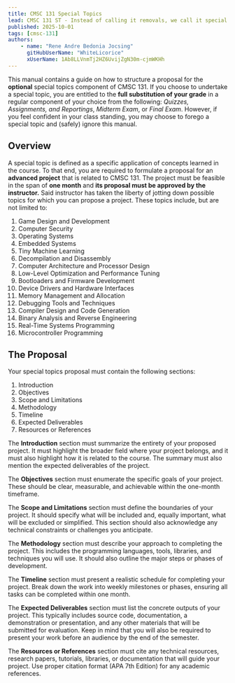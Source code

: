 ```yaml
---
title: CMSC 131 Special Topics
lead: CMSC 131 ST - Instead of calling it removals, we call it special topics.
published: 2025-10-01
tags: [cmsc-131]
authors:
    - name: "Rene Andre Bedonia Jocsing"
      gitHubUserName: "WhiteLicorice"
      xUserName: 1Ab8LLVnmTj2HZ6UvijZgN30m-cjmWKHh
---
```


This manual contains a guide on how to structure a proposal for the **optional** special topics component of CMSC 131. If you choose to undertake a special topic, you are entitled to the **full substitution of your grade** in a regular component of your choice from the following: *Quizzes, Assignments, and Reportings*, *Midterm Exam*, or *Final Exam*. However, if you feel confident in your class standing, you may choose to forego a special topic and (safely) ignore this manual.

## Overview

A special topic is defined as a specific application of concepts learned in the course. To that end, you are required to formulate a proposal for an **advanced project** that is related to CMSC 131. The project must be feasible in the span of **one month** and **its proposal must be approved by the instructor.** Said instructor has taken the liberty of jotting down possible topics for which you can propose a project. These topics include, but are not limited to:

1. Game Design and Development
2. Computer Security
3. Operating Systems
4. Embedded Systems
5. Tiny Machine Learning
6. Decompilation and Disassembly
7. Computer Architecture and Processor Design
8. Low-Level Optimization and Performance Tuning
9. Bootloaders and Firmware Development
10. Device Drivers and Hardware Interfaces
11. Memory Management and Allocation
12. Debugging Tools and Techniques
13. Compiler Design and Code Generation
14. Binary Analysis and Reverse Engineering
15. Real-Time Systems Programming
16. Microcontroller Programming

## The Proposal

Your special topics proposal must contain the following sections:

1. Introduction
2. Objectives
3. Scope and Limitations
4. Methodology
5. Timeline
6. Expected Deliverables
7. Resources or References

The **Introduction** section must summarize the entirety of your proposed project. It must highlight the broader field where your project belongs, and it must also highlight how it is related to the course. The summary must also mention the expected deliverables of the project.

The **Objectives** section must enumerate the specific goals of your project. These should be clear, measurable, and achievable within the one-month timeframe.

The **Scope and Limitations** section must define the boundaries of your project. It should specify what will be included and, equally important, what will be excluded or simplified. This section should also acknowledge any technical constraints or challenges you anticipate.

The **Methodology** section must describe your approach to completing the project. This includes the programming languages, tools, libraries, and techniques you will use. It should also outline the major steps or phases of development.

The **Timeline** section must present a realistic schedule for completing your project. Break down the work into weekly milestones or phases, ensuring all tasks can be completed within one month.

The **Expected Deliverables** section must list the concrete outputs of your project. This typically includes source code, documentation, a demonstration or presentation, and any other materials that will be submitted for evaluation. Keep in mind that you will also be required to present your work before an audience by the end of the semester.

The **Resources or References** section must cite any technical resources, research papers, tutorials, libraries, or documentation that will guide your project. Use proper citation format (APA 7th Edition) for any academic references.